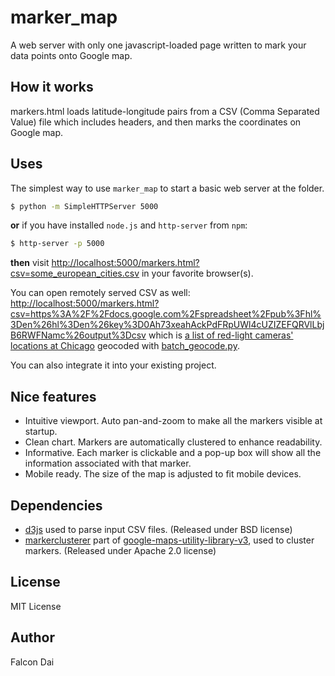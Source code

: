 marker_map
==========

A web server with only one javascript-loaded page written to mark your data points onto Google map.

How it works
------------

markers.html loads latitude-longitude pairs from a CSV (Comma Separated Value) file which includes headers, and then marks the coordinates on Google map.

Uses
----

The simplest way to use `marker_map` to start a basic web server at the folder.

``` bash
$ python -m SimpleHTTPServer 5000
```
**or** if you have installed `node.js` and `http-server` from `npm`:

``` bash
$ http-server -p 5000
```

**then** visit [http://localhost:5000/markers.html?csv=some_european_cities.csv](http://localhost:5000/markers.html?csv=some_european_cities.csv) in your favorite browser(s).

You can open remotely served CSV as well:
[http://localhost:5000/markers.html?csv=https%3A%2F%2Fdocs.google.com%2Fspreadsheet%2Fpub%3Fhl%3Den%26hl%3Den%26key%3D0Ah73xeahAckPdFRpUWl4cUZIZEFQRVlLbjB6RWFNamc%26output%3Dcsv](http://localhost:5000/markers.html?csv=https%3A%2F%2Fdocs.google.com%2Fspreadsheet%2Fpub%3Fhl%3Den%26hl%3Den%26key%3D0Ah73xeahAckPdFRpUWl4cUZIZEFQRVlLbjB6RWFNamc%26output%3Dcsv) which is [a list of red-light cameras' locations at Chicago][4] geocoded with [batch_geocode.py][batch_geocode].

You can also integrate it into your existing project.

[4]: https://docs.google.com/spreadsheet/pub?key=0Ah73xeahAckPdFRpUWl4cUZIZEFQRVlLbjB6RWFNamc&output=html
[batch_geocode]: https://github.com/falcondai/batch_geocode

Nice features
-------------

- Intuitive viewport. Auto pan-and-zoom to make all the markers visible at startup.
- Clean chart. Markers are automatically clustered to enhance readability.
- Informative. Each marker is clickable and a pop-up box will show all the information associated with that marker.
- Mobile ready. The size of the map is adjusted to fit mobile devices.

Dependencies
------------

- [d3js][1] used to parse input CSV files. (Released under BSD license)
- [markerclusterer][2] part of [google-maps-utility-library-v3][3], used to cluster markers. (Released under Apache 2.0 license)

[1]: http://d3js.org
[2]: https://code.google.com/p/google-maps-utility-library-v3/wiki/Libraries#Marker_Clusterer_Plus
[3]: https://code.google.com/p/google-maps-utility-library-v3/

License
-------

MIT License

Author
------

Falcon Dai